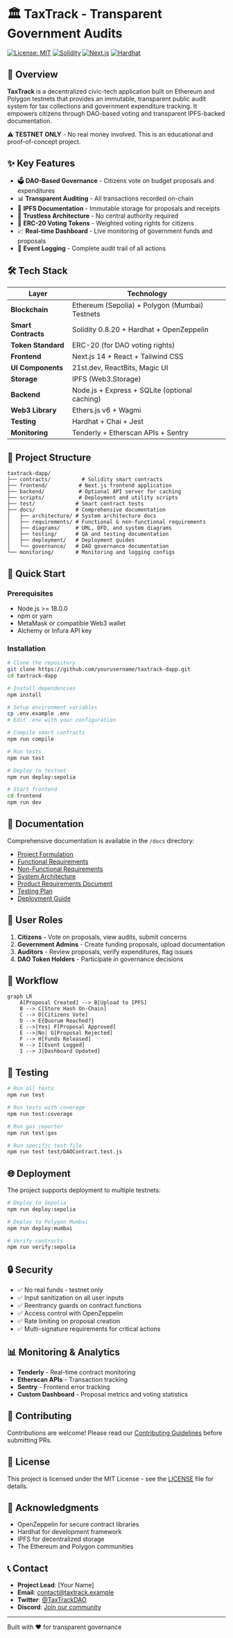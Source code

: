 # 🏛️ TaxTrack - Transparent Government Audits

[![License: MIT](https://img.shields.io/badge/License-MIT-yellow.svg)](https://opensource.org/licenses/MIT)
[![Solidity](https://img.shields.io/badge/Solidity-%5E0.8.20-blue)](https://soliditylang.org/)
[![Next.js](https://img.shields.io/badge/Next.js-14.0-black)](https://nextjs.org/)
[![Hardhat](https://img.shields.io/badge/Hardhat-2.19-yellow)](https://hardhat.org/)

## 📘 Overview

**TaxTrack** is a decentralized civic-tech application built on Ethereum and Polygon testnets that provides an immutable, transparent public audit system for tax collections and government expenditure tracking. It empowers citizens through DAO-based voting and transparent IPFS-backed documentation.

⚠️ **TESTNET ONLY** - No real money involved. This is an educational and proof-of-concept project.

## ✨ Key Features

- 🗳️ **DAO-Based Governance** - Citizens vote on budget proposals and expenditures
- 📊 **Transparent Auditing** - All transactions recorded on-chain
- 📁 **IPFS Documentation** - Immutable storage for proposals and receipts
- 🔐 **Trustless Architecture** - No central authority required
- 🎫 **ERC-20 Voting Tokens** - Weighted voting rights for citizens
- 📈 **Real-time Dashboard** - Live monitoring of government funds and proposals
- 🔔 **Event Logging** - Complete audit trail of all actions

## 🛠️ Tech Stack

| Layer | Technology |
|-------|-----------|
| **Blockchain** | Ethereum (Sepolia) + Polygon (Mumbai) Testnets |
| **Smart Contracts** | Solidity 0.8.20 + Hardhat + OpenZeppelin |
| **Token Standard** | ERC-20 (for DAO voting rights) |
| **Frontend** | Next.js 14 + React + Tailwind CSS |
| **UI Components** | 21st.dev, ReactBits, Magic UI |
| **Storage** | IPFS (Web3.Storage) |
| **Backend** | Node.js + Express + SQLite (optional caching) |
| **Web3 Library** | Ethers.js v6 + Wagmi |
| **Testing** | Hardhat + Chai + Jest |
| **Monitoring** | Tenderly + Etherscan APIs + Sentry |

## 📁 Project Structure

```
taxtrack-dapp/
├── contracts/          # Solidity smart contracts
├── frontend/          # Next.js frontend application
├── backend/           # Optional API server for caching
├── scripts/           # Deployment and utility scripts
├── test/             # Smart contract tests
├── docs/             # Comprehensive documentation
│   ├── architecture/ # System architecture docs
│   ├── requirements/ # Functional & non-functional requirements
│   ├── diagrams/     # UML, DFD, and system diagrams
│   ├── testing/      # QA and testing documentation
│   ├── deployment/   # Deployment guides
│   └── governance/   # DAO governance documentation
└── monitoring/       # Monitoring and logging configs
```

## 🚀 Quick Start

### Prerequisites

- Node.js >= 18.0.0
- npm or yarn
- MetaMask or compatible Web3 wallet
- Alchemy or Infura API key

### Installation

```bash
# Clone the repository
git clone https://github.com/yourusername/taxtrack-dapp.git
cd taxtrack-dapp

# Install dependencies
npm install

# Setup environment variables
cp .env.example .env
# Edit .env with your configuration

# Compile smart contracts
npm run compile

# Run tests
npm run test

# Deploy to testnet
npm run deploy:sepolia

# Start frontend
cd frontend
npm run dev
```

## 📖 Documentation

Comprehensive documentation is available in the `/docs` directory:

- [Project Formulation](./docs/01-project-formulation.md)
- [Functional Requirements](./docs/requirements/02-functional-requirements.md)
- [Non-Functional Requirements](./docs/requirements/03-non-functional-requirements.md)
- [System Architecture](./docs/architecture/04-high-level-architecture.md)
- [Product Requirements Document](./docs/12-product-requirements.md)
- [Testing Plan](./docs/testing/15-qa-testing-plan.md)
- [Deployment Guide](./docs/deployment/16-deployment-ci-cd.md)

## 👥 User Roles

1. **Citizens** - Vote on proposals, view audits, submit concerns
2. **Government Admins** - Create funding proposals, upload documentation
3. **Auditors** - Review proposals, verify expenditures, flag issues
4. **DAO Token Holders** - Participate in governance decisions

## 🔄 Workflow

```mermaid
graph LR
    A[Proposal Created] --> B[Upload to IPFS]
    B --> C[Store Hash On-Chain]
    C --> D[Citizens Vote]
    D --> E{Quorum Reached?}
    E -->|Yes| F[Proposal Approved]
    E -->|No| G[Proposal Rejected]
    F --> H[Funds Released]
    H --> I[Event Logged]
    I --> J[Dashboard Updated]
```

## 🧪 Testing

```bash
# Run all tests
npm run test

# Run tests with coverage
npm run test:coverage

# Run gas reporter
npm run test:gas

# Run specific test file
npm run test test/DAOContract.test.js
```

## 🌐 Deployment

The project supports deployment to multiple testnets:

```bash
# Deploy to Sepolia
npm run deploy:sepolia

# Deploy to Polygon Mumbai
npm run deploy:mumbai

# Verify contracts
npm run verify:sepolia
```

## 🔒 Security

- ✅ No real funds - testnet only
- ✅ Input sanitization on all user inputs
- ✅ Reentrancy guards on contract functions
- ✅ Access control with OpenZeppelin
- ✅ Rate limiting on proposal creation
- ✅ Multi-signature requirements for critical actions

## 📊 Monitoring & Analytics

- **Tenderly** - Real-time contract monitoring
- **Etherscan APIs** - Transaction tracking
- **Sentry** - Frontend error tracking
- **Custom Dashboard** - Proposal metrics and voting statistics

## 🤝 Contributing

Contributions are welcome! Please read our [Contributing Guidelines](./CONTRIBUTING.md) before submitting PRs.

## 📄 License

This project is licensed under the MIT License - see the [LICENSE](./LICENSE) file for details.

## 🙏 Acknowledgments

- OpenZeppelin for secure contract libraries
- Hardhat for development framework
- IPFS for decentralized storage
- The Ethereum and Polygon communities

## 📞 Contact

- **Project Lead**: [Your Name]
- **Email**: contact@taxtrack.example
- **Twitter**: [@TaxTrackDAO](https://twitter.com/taxtrackdao)
- **Discord**: [Join our community](https://discord.gg/taxtrack)

---

Built with ❤️ for transparent governance
